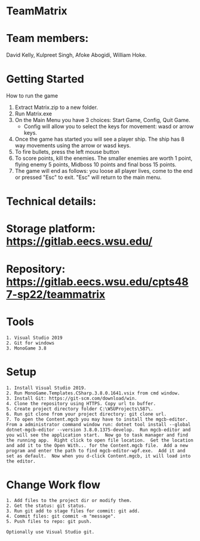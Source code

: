 # TeamMatrix

# Team members:

David Kelly, Kulpreet Singh, Afoke Abogidi, William Hoke.

# Getting Started

How to run the game

1. Extract Matrix.zip to a new folder.
2. Run Matrix.exe
3. On the Main Menu you have 3 choices: Start Game, Config, Quit Game.  
    - Config will allow you to select the keys for movement: wasd or arrow keys. 
4. Once the game has started you will see a player ship. The ship has 8 way movements using the arrow or wasd keys.
5. To fire bullets, press the left mouse button
6. To score points, kill the enemies. The smaller enemies are worth 1 point, flying enemy 5 points, Midboss 10 points and final boss 15 points.
7. The game will end as follows: you loose all player lives, come to the end or pressed "Esc" to exit.  "Esc" will return to the main menu.

# Technical details:

# Storage platform: https://gitlab.eecs.wsu.edu/

# Repository: https://gitlab.eecs.wsu.edu/cpts487-sp22/teammatrix

# Tools

    1. Visual Studio 2019
    2. Git for windows
    3. MonoGame 3.8

# Setup

    1. Install Visual Studio 2019.
    2. Run MonoGame.Templates.CSharp.3.8.0.1641.vsix from cmd window.
    3. Install Git: https://git-scm.com/download/win.
    4. Clone the repository using HTTPS. Copy url to buffer.
    5. Create project directory folder C:\WSUProjects\587\.
    6. Run git clone from your project directory: git clone url.
    7. To open the Content.mgcb you may have to install the mgcb-editor.  From a administrator command window run: dotnet tool install --global dotnet-mgcb-editor --version 3.8.0.1375-develop.  Run mgcb-editor and you will see the application start.  Now go to task manager and find the running app.  Right click to open file location.  Get the location and add it to the Open With... for the Content.mgcb file.  Add a new program and enter the path to find mgcb-editor-wpf.exe.  Add it and set as default.  Now when you d-click Content.mgcb, it will load into the editor.

# Change Work flow

    1. Add files to the project dir or modify them.
    2. Get the status: git status.
    3. Run git add to stage files for commit: git add.
    4. Commit files: git commit -m "message".
    5. Push files to repo: git push.

    Optionally use Visual Studio git.
